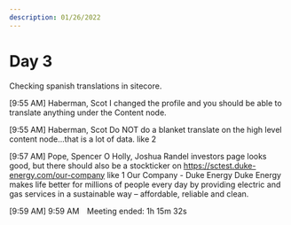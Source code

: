 ```yaml
---
description: 01/26/2022
---
```


# Day 3

Checking spanish translations in sitecore.&#x20;



\[9:55 AM] Haberman, Scot I changed the profile and you should be able to translate anything under the Content node.

\[9:55 AM] Haberman, Scot Do NOT do a blanket translate on the high level content node...that is a lot of data. like 2

\[9:57 AM] Pope, Spencer O Holly, Joshua Randel investors page looks good, but there should also be a stockticker on https://sctest.duke-energy.com/our-company like 1 Our Company - Duke Energy Duke Energy makes life better for millions of people every day by providing electric and gas services in a sustainable way – affordable, reliable and clean.

\[9:59 AM] 9:59 AM Meeting ended: 1h 15m 32s
